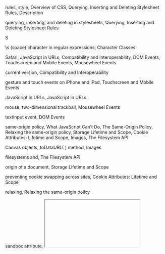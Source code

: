 rules, style, Overview of CSS, Querying, Inserting and Deleting Stylesheet Rules, Description

querying, inserting, and deleting in stylesheets, Querying, Inserting and Deleting Stylesheet Rules

S

\s (space) character in regular expressions, Character Classes

Safari, JavaScript in URLs, Compatibility and Interoperability, DOM Events, Touchscreen and Mobile Events, Mousewheel Events

current version, Compatibility and Interoperability

gesture and touch events on iPhone and iPad, Touchscreen and Mobile Events

JavaScript in URLs, JavaScript in URLs

mouse, two-dimensional trackball, Mousewheel Events

textInput event, DOM Events

same-origin policy, What JavaScript Can’t Do, The Same-Origin Policy, Relaxing the same-origin policy, Storage Lifetime and Scope, Cookie Attributes: Lifetime and Scope, Images, The Filesystem API

Canvas objects, toDataURL( ) method, Images

filesystems and, The Filesystem API

origin of a document, Storage Lifetime and Scope

preventing cookie swapping across sites, Cookie Attributes: Lifetime and Scope

relaxing, Relaxing the same-origin policy

sandbox attribute, <iframe> element, Cross-Site Scripting

sandbox property, IFrame object, Properties

sandboxing systems, Subsets for Security

save( ), CanvasRenderingContext2D, Graphics Attributes, void save()

Scalable Vector Graphics, SVG: Scalable Vector Graphics (see SVG)

scale property, Touchscreen and Mobile Events

scale( ), CanvasRenderingContext2D, Coordinate System Transforms, void scale(double sx, double sy)

scope, variable, Types, Values, and Variables, Variable Scope, The Scope Chain, Function Scope and Hoisting, Variables As Properties, The Scope Chain, Functions, Defining Functions, Nested Functions, Functions As Namespaces, Closures, Closures, Constants and Scoped Variables, Event Handler Scope, localStorage and sessionStorage, Storage Lifetime and Scope, Storage Events, Cookie Attributes: Lifetime and Scope, IE userData Persistence, Worker Scope, WorkerGlobalScope

closures, Closures, Closures

cookies, Cookie Attributes: Lifetime and Scope

event handler functions, Event Handler Scope

function scope and hoisting, Function Scope and Hoisting, Defining Functions

functions as namespaces, Functions As Namespaces

IE userData, IE userData Persistence

JavaScript functions and, Functions

nested functions, Nested Functions

scope chain, The Scope Chain

sessionStorage, Storage Events

storage scope, localStorage and sessionStorage, Storage Lifetime and Scope

variables as properties, Variables As Properties

variables defined with let keyword, Constants and Scoped Variables

Worker threads, Worker Scope

WorkerGlobalScope object, WorkerGlobalScope

scoped property, Style object, Properties

Screen object, The Screen Object, Screen

screen property, Window object, The Screen Object, Properties

screen readers, Accessibility

screenX and screenY properties, Properties, Properties

Event object, Properties

Window object, Properties

<script> elements, Client-Side JavaScript, Client-Side JavaScript, The <script> Element, Scripts in External Files, Script Type, Synchronous, Asynchronous, and Deferred Scripts, Client-Side JavaScript Timeline, Element Content As Plain Text, Scripted HTTP, Decoding the response, HTTP by <script>: JSONP, Comet with Server-Sent Events

Ajax transport with, Scripted HTTP

async and defer attributes, Synchronous, Asynchronous, and Deferred Scripts, Client-Side JavaScript Timeline

embedding JavaScript in HTML, Client-Side JavaScript, The <script> Element

HTTP by, JSONP, HTTP by <script>: JSONP, Comet with Server-Sent Events

HTTP scripting with, Decoding the response

src attribute, Scripts in External Files

text in, Element Content As Plain Text

type attribute, Script Type

Scriptaculous library, Prototype framework, CSS Animations

scripts, Scripts in External Files, Script Type, Synchronous, Asynchronous, and Deferred Scripts, jQuery.getScript(), Script

in external files, Scripts in External Files

jQuery.getScript( ) function, jQuery.getScript()

Script object, Script

synchronous, asynchronous, and deferred, Synchronous, Asynchronous, and Deferred Scripts

type attribute, specifying MIME type, Script Type

scripts property, Document object, Selecting Elements by Type, Properties

scroll offsets, Mouse Events

scroll properties, document elements, More on Element Size, Position and Overflow

scroll( ) method, Scrolling, Simple Event Handler Registration, void scroll(long x, long y)

jQuery, Simple Event Handler Registration

Window object, Scrolling, void scroll(long x, long y)

scrollbar positions of a window, Document Coordinates and Viewport Coordinates

scrollBy( ) method, Window object, Scrolling, void scrollBy(long x, long y)

scrollHeight and scrollWidth properties, Element object, Properties

scrolling, Scrolling, Window events

scroll events in windows, Window events

scrollIntoView( ) method, Element object, Scrolling, void scrollIntoView([boolean top])

scrollLeft and scrollTop properties, Document Coordinates and Viewport Coordinates, Properties

Element object, Properties

scrollLeft( ) method, jQuery, Getting and Setting Element Geometry

scrollTo( ) method, Window object, Scrolling, void scrollBy(long x, long y)

scrollTop( ) method, jQuery, Getting and Setting Element Geometry

seal( ) function, The extensible Attribute, Arguments

sealed objects, Arguments

seamless property, IFrame object, Properties

search property, Parsing URLs, Properties, Properties, Properties

Link object, Properties

Location object, Parsing URLs, Properties

WorkerLocation object, Properties

search( ) method, String object, String Methods for Pattern Matching, String.search()

secure attribute, cookies, Cookie Attributes: Lifetime and Scope, Storing Cookies

security, Subsets for Security, Subsets for Security, Subsets for Security, Security, Denial-of-Service Attacks, What JavaScript Can’t Do, The Same-Origin Policy, Scripting Plug-ins and ActiveX Controls, Cross-Site Scripting, Denial-of-Service Attacks, Cross-Origin HTTP Requests, HTTP by <script>: JSONP, Client-Side Storage, Cookies, Images

client-side storage and, Client-Side Storage

cookie data and, Cookies

cross-origin HTTP requests, Cross-Origin HTTP Requests

cross-site scripting (XSS), Cross-Site Scripting

denial-of-service attacks, Denial-of-Service Attacks

same-origin policy, The Same-Origin Policy

scripting plug-ins and ActiveX controls, Scripting Plug-ins and ActiveX Controls

scripts and, HTTP by <script>: JSONP

subsets for, Subsets for Security, Subsets for Security, Subsets for Security

features removed, Subsets for Security

listing of important subsets, Subsets for Security

toDataURL( ) method, Canvas objects, Images

what JavaScript can’t do, What JavaScript Can’t Do

seekable property, MediaElement object, Querying Media Status, Properties

seeking property, MediaElement object, Properties

Select element, Select and Option Elements, Select

select( ) method, Simple Event Handler Registration, void select() , void select()

Input object, void select()

jQuery, Simple Event Handler Registration

TextArea object, void select()

selected property, Option object, Select and Option Elements, Properties

selected text, querying in a document, Querying Selected Text

selectedIndex property, Select and Option Elements, Properties, Properties

HTMLOptionsCollection object, Properties

Select element, Select and Option Elements, Properties

selectedOption property, Input object, Properties

selectedOptions property, Select element, Properties

selecting document elements, Selecting Document Elements, Document Structure and Traversal, Selecting Elements By ID, Selecting Elements by Name, Selecting Elements by Type, Selecting Elements by CSS Class, Selecting Elements with CSS Selectors, document.all[]

by CSS class, Selecting Elements by CSS Class, Selecting Elements with CSS Selectors

document.all[ ] collection, document.all[]

by id, Selecting Elements By ID

by name, Selecting Elements by Name

by type, Selecting Elements by Type

selection methods in jQuery, Selection Methods, Reverting to a previous selection, Using a selection as context, Reverting to a previous selection, jQuery Selection Methods

reverting to previous selection, Reverting to a previous selection

using selection as context, Using a selection as context

Selection object, Querying Selected Text

selectionEnd property, Properties, Properties

Input object, Properties

TextArea object, Properties

selectionRowIndex, TableRow object, Properties

selectionStart property, Properties, Properties

Input object, Properties

TextArea object, Properties

selector property, jQuery objects, Queries and Query Results

selectors, Selecting Elements with CSS Selectors, Overview of CSS, Querying, Inserting and Deleting Stylesheet Rules, The jQuery() Function, The load() Method, jQuery Selectors, Selection Methods, Simple selectors, Simple selectors, Selector combinations, Selector groups, jQuery Selector Grammar

CSS, Selecting Elements with CSS Selectors, Overview of CSS, Querying, Inserting and Deleting Stylesheet Rules, The jQuery() Function

for style rules, Querying, Inserting and Deleting Stylesheet Rules

using to invoke jQuery( ) function, The jQuery() Function

jQuery, jQuery Selectors, Selection Methods, Simple selectors, Simple selectors, Selector combinations, Selector groups, jQuery Selector Grammar

combinations of, Selector combinations

filters for, Simple selectors, Simple selectors

groups, Selector groups

selecting part of document to display with jQuery, The load() Method

Selectors API, Selecting Elements with CSS Selectors

selectorText property, CSSRule object, Properties

self property, Worker Scope, Properties, Properties

Window object, Properties

WorkerGlobalScope object, Worker Scope, Properties

self variable, using with nested functions, Method Invocation

self-referential Window objects, Relationships Between Frames

send( ) method, Generators, Specifying the Request, void close() , void send(any body)

generators, Generators

WebSocket object, void close()

XMLHttpRequest object, Specifying the Request, void send(any body)

serialize( ) method, jQuery.getJSON()

serializing objects, Serializing Objects, Cross-Origin Messaging, Description

example, JSON.stringify( ) function, Description

Server-Sent Events, Comet with Server-Sent Events, Comet with Server-Sent Events, Comet with Server-Sent Events, Comet with Server-Sent Events, Comet with Server-Sent Events, Comet with Server-Sent Events

custom chat server, Comet with Server-Sent Events

emulating EventSource with XMLHttpRequest, Comet with Server-Sent Events, Comet with Server-Sent Events

simple chat client using EventSource, Comet with Server-Sent Events

server-side JavaScript, Server-Side JavaScript, Node Example: HTTP Client Utilities Module, Scripting Java with Rhino, Asynchronous I/O with Node, Asynchronous I/O with Node, Node Example: HTTP Client Utilities Module

asynchronous I/O with Node, Asynchronous I/O with Node, Node Example: HTTP Client Utilities Module

scripting Java with Rhino, Scripting Java with Rhino, Asynchronous I/O with Node

sessionStorage property, Window objects, localStorage and sessionStorage, Storage Lifetime and Scope, Storage API, Storage Events, Cookie Attributes: Lifetime and Scope, Properties

cookies versus, Cookie Attributes: Lifetime and Scope

storage API, Storage API

storage events, Storage Events

storage lifetime and scope, Storage Lifetime and Scope

set( ) method, TypedArray object, Typed Arrays and ArrayBuffers, void set(TypedArray array, [unsigned long offset])

setAttribute( ) method, Element object, void setAttribute(string qualifiedName, string value)

setAttributeNS( ) method, Element object, void setAttributeNS(string namespace, string qualifiedName, string value)

setCapture( ) method (IE), Mouse Events

setCustomValidity( ), FormControl object, void setCustomValidity(string error)

setData( ), DataTransfer object, Drag and Drop Events, void setData(string format, string data)

setDate( ) method, Date object, Arguments

setDragImage( ), DataTransfer object, Drag and Drop Events, void setDragImage(Element image, long x, long y)

setFloat32( ) method, DataView object, void setFloat32(unsigned long byteOffset, float value, [boolean littleEndian])

setFloat64( ) method, DataView object, void setFloat64(unsigned long byteOffset, double value, [boolean littleEndian])

setFullYear( ) method, Date object, Arguments

setHours( ) method, Date object, Arguments

setInt16( ) method, DataView object, void setInt16(unsigned long byteOffset, short value, [boolean littleEndian])

setInt32( ) method, DataView object, void setInt32(unsigned long byteOffset, long value, [boolean littleEndian])

setInt8( ) method, DataView object, void setInt8(unsigned long byteOffset, byte value)

setInterval( ) function, Asynchronous I/O with Node, Event-Driven JavaScript

setInterval( ) method, Denial-of-Service Attacks, Timers, long setInterval(function f, unsigned long interval, any args...) , long setInterval(any handler, [any timeout], any args...)

use in malicious code, Denial-of-Service Attacks

Window object, Timers, long setInterval(function f, unsigned long interval, any args...)

WorkerGlobalScope object, long setInterval(any handler, [any timeout], any args...)

setItem( ) method, Storage object, void setItem(string key, any value)

setMilliseconds( ) method, Date object, Arguments

setMinutes( ) method, Date object, Arguments

setMonth( ) method, Date object, Arguments

setRequestHeader( ), XMLHttpRequest, Specifying the Request

setRequestHeader( ), XMLHttpRequest object, void setRequestHeader(string name, string value)

sets, Set class (example), Example: A Set Class, Example: Enumerated Types

setSeconds( ) method, Date object, Arguments

setSelectionRange( ), Input object, void select()

setSelectionRange( ), TextArea object, void setSelectionRange(unsigned long start, unsigned long end)

setTime( ) method, Date object, Arguments

setTimeout( ) function, Asynchronous I/O with Node, Event-Driven JavaScript, Aborting Requests and Timeouts

implementing timeouts for XMLHttpRequest, Aborting Requests and Timeouts

setTimeout( ) method, Client-Side JavaScript, Timers, long setTimeout(function f, unsigned long timeout, any args...) , long setTimeout(any handler, [any timeout], any args...)

Window object, Client-Side JavaScript, Timers, long setTimeout(function f, unsigned long timeout, any args...)

WorkerGlobalScope object, long setTimeout(any handler, [any timeout], any args...)

setTransform( ), CanvasRenderingContext2D, Coordinate System Transforms, Understanding transformations mathematically, void scale(double sx, double sy)

setUTCDate( ) method, Date object, Arguments

setUTCFullYear( ) method, Date object, Date.setUTCFullYear()

setUTCHours( ) method, Date object, Arguments

setUTCMilliseconds( ) method, Date object, Arguments

setUTCMinutes( ) method, Date object, Arguments

setUTCMonth( ) method, Date object, Arguments

setUTCSeconds( ) method, Date object, Arguments

setVersion( ) method, IndexedDB objects, Client-Side Databases

setYear( ) method, Date object, Arguments

seUint16( ) method, DataView object, void setUint16(unsigned long byteOffset,unsigned short value,[boolean little Endian])

seUint18( ) method, DataView object, void setUint8(unsigned long byteOffset, octet value)

seUint32( ) method, DataView object, void setUint32(unsigned long byteOffset, unsigned long value, [boolean littleEndian])

shadowBlur property, Shadows, Properties

shadowColor property, Shadows, Properties

shadowed text, CSS positioning example, CSS positioning example: Shadowed text

shadowOffsetX and shadowOffsetY properties, Shadows

shadowOffsetX and shadowOffsetY, CanvasRenderingContext2D, Properties

shadows, drawing in canvas, Shadows, Shadows

shaking an element side to side (animation example), CSS Animations, CSS Animations

shared workers, Worker Scope

shear transforms, Understanding transformations mathematically

sheet property, Link object, Properties

sheet property, Style object, Properties

shift( ) method, Array object, Adding and Deleting Array Elements, unshift() and shift(), Returns

shiftKey property, Event object, Mouse events, Mouse Events, Keyboard Events, Properties

shortcut properties in CSS, Shortcut Properties, Scripting Inline Styles

corresponding properties in CSSStyleDeclaration object, Scripting Inline Styles

show( ) method, jQuery, Simple Effects

showModalDialog( ), Window object, Dialog Boxes, any showModalDialog(string url, [any arguments])

sibling properties, Element object, Documents As Trees of Elements

side effects, Operator Side Effects, Statements, switch

case expressions containing, switch

expressions with, Statements

operator, Operator Side Effects

Sieve of Eratosthenes algorithm, Typed Arrays and ArrayBuffers

sin( ) function, Math object, Arguments

size of elements, setting with CSS properties, Positioning Elements with CSS

size property, Properties, Properties, Properties

Blob object, Properties

Input object, Properties

Select element, Properties

Sizzle library, Selecting Elements with CSS Selectors

slice( ) method, slice(), Selection Methods, Blobs, Building Blobs, Arguments, String.slice(), Blob slice(unsigned long start, unsigned long length, [string contentType])

Array object, slice(), Arguments

Blob object, Blobs, Building Blobs, Blob slice(unsigned long start, unsigned long length, [string contentType])

jQuery, Selection Methods

String object, String.slice()

slideDown( ), slideUp( ), and slideToggle( ) methods, jQuery, Simple Effects

some( ) method, Array object, every() and some(), Arguments

sort( ) method, Array object, sort(), Functions As Values, Arguments

functions as arguments, Functions As Values

sorting objects for comparison, Comparison Methods

<source> elements, Scripting Audio and Video

source property, Cross-Origin Messaging, RegExp.source, Properties

MessageEvent object, Cross-Origin Messaging, Properties

RegExp object, RegExp.source

sparklines, Dataset Attributes, Canvas Example: Sparklines, Canvas Example: Sparklines

drawing in canvas (example), Canvas Example: Sparklines, Canvas Example: Sparklines

sparse arrays, Arrays, Sparse Arrays

speed property, Geocoordinates object, Properties

spell-checking in browsers, Editable Content

Spidermonkey, JavaScript Subsets and Extensions, Constants and Scoped Variables, Destructuring Assignment, E4X: ECMAScript for XML

destructuring assignment, Destructuring Assignment

JavaScript versions, Constants and Scoped Variables

support for E4X, E4X: ECMAScript for XML

support for JavaScript extensions, JavaScript Subsets and Extensions

splice( ) method, Array object, splice(), Arguments

split( ) method, String Methods for Pattern Matching, Reading Cookies, String.split()

splitting cookie property into name/value pairs, Reading Cookies

String object, String Methods for Pattern Matching, String.split()

splitText( ) method, Text node, Text splitText(unsigned long offset)

SQL databases, Client-Side Databases

sqrt( ) function, Math object, Arguments

SQRT1_2 constant (Math), Math.SQRT1_2

SQRT2 constant (Math), Math.SQRT2

src attribute, <script> element, Scripts in External Files

src property, Properties, Properties, Properties, Properties

IFrame object, Properties

Image object, Properties

MediaElement object, Properties

Script object, Properties

srcdoc property, IFrame object, Properties

srcElement property, Event object, Properties

standards mode, Quirks Mode and Standards Mode, Selecting Elements by CSS Class

HTML document display, Selecting Elements by CSS Class

start( ) method, void start() , double start(unsigned long n)

MessagePort object, void start()

TimeRanges object, double start(unsigned long n)

startOffsetTime, MediaElement object, Properties

state property, History Management, History Management, Properties

History object, History Management

PopStateEvent object, History Management, Properties

state-change events, Types of Events

statement blocks, Compound and Empty Statements

statements, Core JavaScript, Core JavaScript, Optional Semicolons, Statements, Summary of JavaScript Statements, Expression Statements, Compound and Empty Statements, Declaration Statements, function, Conditionals, if, else if, switch, Loops, while, do/while, for, for/in, Jumps, Labeled Statements, break, continue, return, throw, try/catch/finally, Miscellaneous Statements, debugger, Summary of JavaScript Statements, Defining Functions

compound and empty, Compound and Empty Statements

conditional, Conditionals, if, else if, switch

else if, else if

if, if

switch, switch

control structure, in function body, Core JavaScript

debugger, debugger

declaration, Declaration Statements

defined, Core JavaScript

expression statements, Expression Statements

function declaration, function, Defining Functions

jumps, Jumps, Labeled Statements, break, continue, return, throw, try/catch/finally

break statements, break

continue statements, continue

labeled statements, Labeled Statements

return statements, return

throw statements, throw

try/catch/finally statements, try/catch/finally

loops, Loops, while, do/while, for, for/in

do/while loops, do/while

for loops, for

for/in loops, for/in

while loops, while

summary of, Summary of JavaScript Statements

terminating, optional semicolons and, Optional Semicolons

with statement, Miscellaneous Statements

static positioning of elements, Positioning Elements with CSS

status codes, Ajax in jQuery, The load() Method

status property, Cache Updates, Properties

ApplicationCache object, Cache Updates

XMLHttpRequest object, Properties

statusText, XMLHttpRequest object, Properties

step property, Input object, Properties

stepDown( ) method, Input object, void stepDown([long n])*

stepMismatch property, FormValidity object, Properties

stepUp( ) method, Input object, void stepUp([long n])*

stop( ) method, jQuery, Canceling, Delaying, and Queuing Effects

stopImmediatePropagation( ), Event object, Event Cancellation, void stopImmediatePropagation()

StopIteration exceptions, Iterators, Generators

thrown by generators' next( ) method, Generators

stopPropagation( ), Event object, Event Cancellation, void stopPropagation()

storage, Client-Side Storage

(see also client-side storage)

Storage object, Storage

storageArea property, StorageEvent object, StorageEvent

StorageEvent object, StorageEvent

streaming API for innerHTML property, The document.write() Method

streaming media, initialTime property, Querying Media Status

streams, in Node, Asynchronous I/O with Node

strict equality operator (===), Equality and Inequality Operators

strict inequality operator (!==), Equality and Inequality Operators

strict mode, Reserved Words,「use strict」

reserved words, Reserved Words

strictness, Setting Event Handler Attributes

event handlers defined in non-strict mode, Setting Event Handler Attributes

string concatenation operator (+), The + Operator, Comparison Operators

string literals, String Literals, Escape Sequences in String Literals

escape sequences in, Escape Sequences in String Literals

String( ) constructor, Wrapper Objects

String( ) function, type conversions with, Explicit Conversions

stringify( ) function, Serializing Objects, Arguments

strings, Types, Values, and Variables, Types, Values, and Variables, Text, Text, Working with Strings, Pattern Matching, Wrapper Objects, Immutable Primitive Values and Mutable Object References, Type Conversions, Explicit Conversions, Object to Primitive Conversions, Comparison Operators, Comparison Operators, Comparison Operators, Comparison Operators, Objects As Associative Arrays, toString() and toLocaleString(), Strings As Arrays, String Methods for Pattern Matching, String Methods for Pattern Matching, String Methods for Pattern Matching, String Methods for Pattern Matching, String Methods for Pattern Matching, Scripting Java with Rhino, Scripting Inline Styles, Text Events, Decoding the response, The load() Method, History Management, String, Throws, Methods, Static Methods, HTML Methods, Arguments, Arguments, Arguments, Arguments, Arguments, Arguments, String.length, Arguments, String.match(), String.replace(), String.search(), String.slice(), String.split(), Arguments, String.substring(), Returns, String.toLocaleUpperCase(), Returns, Returns, Returns, Returns, String.valueOf()

as arrays, Strings As Arrays

comparisons, Immutable Primitive Values and Mutable Object References, Comparison Operators

conversions, Type Conversions, Explicit Conversions, Object to Primitive Conversions, Scripting Java with Rhino

between JavaScript and Java, Scripting Java with Rhino

object to string, Object to Primitive Conversions

converting arrays to, toString() and toLocaleString()

encoding application state as, History Management

immutability of, Types, Values, and Variables

methods for pattern matching, String Methods for Pattern Matching, String Methods for Pattern Matching, String Methods for Pattern Matching, String Methods for Pattern Matching, String Methods for Pattern Matching

match( ) method, String Methods for Pattern Matching

replace ( ) method, String Methods for Pattern Matching

search ( ) method, String Methods for Pattern Matching

object conversion to, for Ajax, The load() Method

parsing HTTP response, Decoding the response

pattern matching, Pattern Matching

properties accessed with [ ] notation, Objects As Associative Arrays

String object, Comparison Operators, Comparison Operators, Comparison Operators, Text Events, String, Throws, Methods, Static Methods, HTML Methods, Arguments, Arguments, Arguments, Arguments, Arguments, Arguments, String.length, Arguments, String.match(), String.replace(), String.search(), String.slice(), String.split(), Arguments, String.substring(), Returns, String.toLocaleUpperCase(), Returns, Returns, Returns, Returns, String.valueOf()

charAt( ) method, Arguments

charCodeAt( ) method, Arguments

concat( ) method, Arguments

fromCharCode( ) method, Text Events, Arguments

HTML methods, HTML Methods

indexOf( ) method, Arguments

lastIndexOf( ) method, Arguments

length property, String.length

localeCompare ( ) method, Comparison Operators

localeCompare( ) method, Arguments

match( ) method, String.match()

methods, listed, Methods

replace( ) method, String.replace()

search( ) method, String.search()

slice( ) method, String.slice()

split( ) method, String.split()

static method, fromCharCode( ), Static Methods

substr( ) method (deprecated), Arguments

substring( ) method, String.substring()

